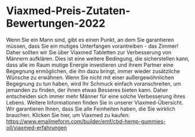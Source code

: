 # Viaxmed-Preis-Zutaten-Bewertungen-2022
Wenn Sie ein Mann sind, gibt es einen Punkt, an dem Sie garantieren müssen, dass Sie ein mutiges Unterfangen vorantreiben - das Zimmer! Daher sollten wir Sie über Viaxmed Tabletten zur Verbesserung von Männern aufklären. Dies ist eine weitere Bedingung, die sicherstellen kann, dass alle im Raum mutige Energie investieren und ihrem Partner eine Begegnung ermöglichen, die ihn dazu bringt, immer wieder zusätzliche Wünsche zu erwähnen. Wenn Sie nicht mit einer außergewöhnlichen Begegnung zu tun haben, wird Ihr Schmuck einfach voranschreiten, um jemanden zu finden, der ihnen etwas Besseres bieten kann. Daher entscheiden sich immer mehr Männer für eine solche Verbesserung ihres Lebens. Weitere Informationen finden Sie in unserer Viaxmed-Übersicht. Wir garantieren Ihnen, dass Sie alle Feinheiten haben, die Sie wirklich brauchen. Klicken Sie hier, um Viaxmed zu kaufen: https://www.emailmeform.com/builder/emf/cbd-hemp-gummies-oil/viaxmed-erfahrungen
